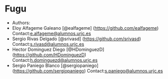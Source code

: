 # Fugu
* Authors:
 * Eloy Alfageme Galeano      [@ealfageme] (https://github.com/ealfageme)        Contact:e.alfageme@alumnos.urjc.es
 * Sergio Rivas Delgado       [@srivasd] (https://github.com/srivasd)         Contact:s.rivasd@alumnos.urjc.es
 * Hector Dominguez Diego     [@HDominguezD] (https://github.com/HDominguezD)      Contact:h.dominguezd@alumnos.urjc.es
 * Sergio Paniego Blanco      [@sergiopaniego] (https://github.com/sergiopaniego)    Contact:s.paniego@alumnos.urjc.es
